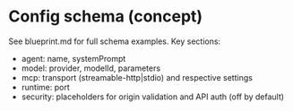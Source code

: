 # Config schema (concept)

See blueprint.md for full schema examples. Key sections:
- agent: name, systemPrompt
- model: provider, modelId, parameters
- mcp: transport (streamable-http|stdio) and respective settings
- runtime: port
- security: placeholders for origin validation and API auth (off by default)
